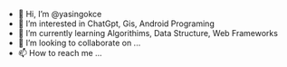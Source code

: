 - 👋 Hi, I’m @yasingokce
- 👀 I’m interested in ChatGpt, Gis, Android Programing
- 🌱 I’m currently learning Algorithims, Data Structure, Web Frameworks
- 💞️ I’m looking to collaborate on ...
- 📫 How to reach me ...

<!---
yasingokce/yasingokce is a ✨ special ✨ repository because its `README.md` (this file) appears on your GitHub profile.
You can click the Preview link to take a look at your changes.
--->
